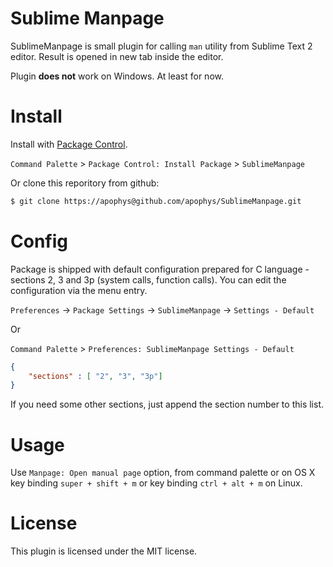 # Sublime Manpage

SublimeManpage is small plugin for calling `man` utility from
Sublime Text 2 editor. Result is opened in new tab inside the
editor.

Plugin **does not** work on Windows. At least for now.

# Install

Install with [Package Control](http://wbond.net/sublime_packages/package_control).

`Command Palette` > `Package Control: Install Package` > `SublimeManpage`

Or clone this reporitory from github:

```bash
$ git clone https://apophys@github.com/apophys/SublimeManpage.git
```

# Config

Package is shipped with default configuration prepared
for C language - sections 2, 3 and 3p (system calls, function calls).
You can edit the configuration via the menu entry.

`Preferences` -> `Package Settings` -> `SublimeManpage` -> `Settings - Default`

Or

`Command Palette` > `Preferences: SublimeManpage Settings - Default`

```json
{
    "sections" : [ "2", "3", "3p"]
}
```

If you need some other sections, just append the section number to this list.

# Usage

Use `Manpage: Open manual page` option, from command palette or on OS X
key binding `super + shift + m` or key binding `ctrl + alt + m` on Linux.


# License

This plugin is licensed under the MIT license.
